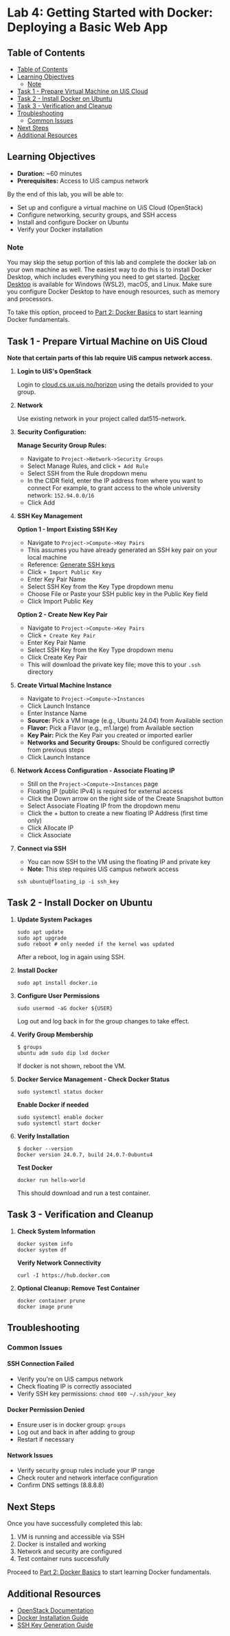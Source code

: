 # Lab 4: Getting Started with Docker: Deploying a Basic Web App

## Table of Contents

- [Table of Contents](#table-of-contents)
- [Learning Objectives](#learning-objectives)
  - [Note](#note)
- [Task 1 - Prepare Virtual Machine on UiS Cloud](#task-1---prepare-virtual-machine-on-uis-cloud)
- [Task 2 - Install Docker on Ubuntu](#task-2---install-docker-on-ubuntu)
- [Task 3 - Verification and Cleanup](#task-3---verification-and-cleanup)
- [Troubleshooting](#troubleshooting)
  - [Common Issues](#common-issues)
- [Next Steps](#next-steps)
- [Additional Resources](#additional-resources)

## Learning Objectives

- **Duration:** ~60 minutes
- **Prerequisites:** Access to UiS campus network

By the end of this lab, you will be able to:

- Set up and configure a virtual machine on UiS Cloud (OpenStack)
- Configure networking, security groups, and SSH access
- Install and configure Docker on Ubuntu
- Verify your Docker installation

### Note

You may skip the setup portion of this lab and complete the docker lab on your own machine as well.
The easiest way to do this is to install Docker Desktop, which includes everything you need to get started.
[Docker Desktop](https://www.docker.com/products/docker-desktop/) is available for Windows (WSL2), macOS, and Linux.
Make sure you configure Docker Desktop to have enough resources, such as memory and processors.

To take this option, proceed to [Part 2: Docker Basics](../2-basics/README.md) to start learning Docker fundamentals.

## Task 1 - Prepare Virtual Machine on UiS Cloud

**Note that certain parts of this lab require UiS campus network access.**

1. **Login to UiS's OpenStack**

   Login to [cloud.cs.ux.uis.no/horizon](https://cloud.cs.ux.uis.no/horizon) using the details provided to your group.

2. **Network**

   Use existing network in your project called dat515-network.

3. **Security Configuration:**

   **Manage Security Group Rules:**

   - Navigate to `Project->Network->Security Groups`
   - Select Manage Rules, and click `+ Add Rule`
   - Select SSH from the Rule dropdown menu
   - In the CIDR field, enter the IP address from where you want to connect
     For example, to grant access to the whole university network: `152.94.0.0/16`
   - Click Add

4. **SSH Key Management**

   **Option 1 - Import Existing SSH Key**

   - Navigate to `Project->Compute->Key Pairs`
   - This assumes you have already generated an SSH key pair on your local machine
   - Reference: [Generate SSH keys](https://romanzolotarev.com/ssh.html)
   - Click `+ Import Public Key`
   - Enter Key Pair Name
   - Select SSH Key from the Key Type dropdown menu
   - Choose File or Paste your SSH public key in the Public Key field
   - Click Import Public Key

   **Option 2 - Create New Key Pair**

   - Navigate to `Project->Compute->Key Pairs`
   - Click `+ Create Key Pair`
   - Enter Key Pair Name
   - Select SSH Key from the Key Type dropdown menu
   - Click Create Key Pair
   - This will download the private key file; move this to your `.ssh` directory

5. **Create Virtual Machine Instance**

   - Navigate to `Project->Compute->Instances`
   - Click Launch Instance
   - Enter Instance Name
   - **Source:** Pick a VM Image (e.g., Ubuntu 24.04) from Available section
   - **Flavor:** Pick a Flavor (e.g., m1.large) from Available section
   - **Key Pair:** Pick the Key Pair you created or imported earlier
   - **Networks and Security Groups:** Should be configured correctly from previous steps
   - Click Launch Instance

6. **Network Access Configuration - Associate Floating IP**

   - Still on the `Project->Compute->Instances` page
   - Floating IP (public IPv4) is required for external access
   - Click the Down arrow on the right side of the Create Snapshot button
   - Select Associate Floating IP from the dropdown menu
   - Click the + button to create a new floating IP Address (first time only)
   - Click Allocate IP
   - Click Associate

7. **Connect via SSH**

   - You can now SSH to the VM using the floating IP and private key
   - **Note:** This step requires UiS campus network access

   ```console
   ssh ubuntu@floating_ip -i ssh_key
   ```

## Task 2 - Install Docker on Ubuntu

1. **Update System Packages**

   ```console
   sudo apt update
   sudo apt upgrade
   sudo reboot # only needed if the kernel was updated
   ```

   After a reboot, log in again using SSH.

2. **Install Docker**

   ```console
   sudo apt install docker.io
   ```

3. **Configure User Permissions**

   ```console
   sudo usermod -aG docker ${USER}
   ```

   Log out and log back in for the group changes to take effect.

4. **Verify Group Membership**

   ```console
   $ groups
   ubuntu adm sudo dip lxd docker
   ```

   If docker is not shown, reboot the VM.

5. **Docker Service Management - Check Docker Status**

   ```console
   sudo systemctl status docker
   ```

   **Enable Docker if needed**

   ```console
   sudo systemctl enable docker
   sudo systemctl start docker
   ```

6. **Verify Installation**

   ```console
   $ docker --version
   Docker version 24.0.7, build 24.0.7-0ubuntu4
   ```

   **Test Docker**

   ```console
   docker run hello-world
   ```

   This should download and run a test container.

## Task 3 - Verification and Cleanup

1. **Check System Information**

   ```console
   docker system info
   docker system df
   ```

   **Verify Network Connectivity**

   ```console
   curl -I https://hub.docker.com
   ```

2. **Optional Cleanup: Remove Test Container**

   ```console
   docker container prune
   docker image prune
   ```

## Troubleshooting

### Common Issues

#### SSH Connection Failed

- Verify you're on UiS campus network
- Check floating IP is correctly associated
- Verify SSH key permissions: `chmod 600 ~/.ssh/your_key`

#### Docker Permission Denied

- Ensure user is in docker group: `groups`
- Log out and back in after adding to group
- Restart if necessary

#### Network Issues

- Verify security group rules include your IP range
- Check router and network interface configuration
- Confirm DNS settings (8.8.8.8)

## Next Steps

Once you have successfully completed this lab:

1. VM is running and accessible via SSH
2. Docker is installed and working
3. Network and security are configured
4. Test container runs successfully

Proceed to [Part 2: Docker Basics](../2-basics/README.md) to start learning Docker fundamentals.

## Additional Resources

- [OpenStack Documentation](https://docs.openstack.org/)
- [Docker Installation Guide](https://docs.docker.com/engine/install/ubuntu/)
- [SSH Key Generation Guide](https://docs.github.com/en/authentication/connecting-to-github-with-ssh/generating-a-new-ssh-key-and-adding-it-to-the-ssh-agent)
